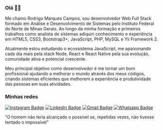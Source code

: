 ### Olá ✌🏻

<p> Me chamo Rodrigo Marques Campos, sou desenvolvedor Web Full Stack formado em Análise e Desenvolvimento de Sistemas pelo Instituto Federal do Norte de Minas Gerais. Ao longo da minha formação e primeiros trabalhos como analista de sistemas adiquiri conhecimento e experiência em HTML5, CSS3, Bootstrap3+, JavaScript, PHP, MySQL e Yii Framework 2.

Atualmente estou estudando o ecossistema JavaScript, me apaixonando cada dia mais pela stack Node, React e React Native pela sua evolução, comunidade ativa e potencial crescente.

Meu principal objetivo como desenvolvedor é me tornar um bom profissional ajudando a melhorar o mundo através dos meus códigos, criando sistemas eficientes que melhorem a experiência e produtividade das pessoas em suas atividades.
</p>

### Minhas redes

[![Instagram Badge](https://img.shields.io/badge/-@rmc.dev-8B008B?style=flat-square&labelColor=8B008B&logo=instagram&logoColor=white&link=https://twitter.com/sakshamtaneja00)](https://www.instagram.com/rmc.dev/)  [![Linkedin Badge](https://img.shields.io/badge/-rmc2-blue?style=flat-square&logo=Linkedin&logoColor=white&link=https://www.linkedin.com/in/llucasallvarenga/)](https://www.linkedin.com/in/rmc2/) [![Gmail Badge](https://img.shields.io/badge/-digoleeke@gmail.com-c14438?style=flat-square&logo=Gmail&logoColor=white&link=mailto:digoleeke@gmail.com)](mailto:digoleeke@gmail.com) [![Whatsapp Badge](https://img.shields.io/badge/-Rodrigo%20Campos-25D366?style=flat-square&logo=Whatsapp&logoColor=white)](https://api.whatsapp.com/send?phone=5538998206388&text=Ol%C3%A1%20Rodrigo!%20Vim%20atrav%C3%A9s%20do%20seu%20Github%2C%20podemos%20conversar%3F)


<p> “O homem não teria alcançado o possível se, repetidas vezes, não tivesse tentado o impossível” </p>
<!--
**rmc97/rmc97** is a ✨ _special_ ✨ repository because its `README.md` (this file) appears on your GitHub profile.

Here are some ideas to get you started:

- 🔭 I’m currently working on ...
- 🌱 I’m currently learning ...
- 👯 I’m looking to collaborate on ...
- 🤔 I’m looking for help with ...
- 💬 Ask me about ...
- 📫 How to reach me: ...
- 😄 Pronouns: ...
- ⚡ Fun fact: ...
-->
